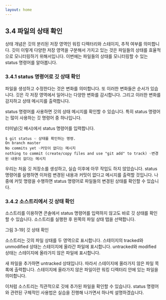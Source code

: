 ```yaml
---
layout: home
---
```

## 3.4 파일의 상태 확인
상태 개념은 깃의 분리된 저장 영역인 워킹 디렉터리와 스테이지, 추적 여부를 의미합니다. 깃이 이렇게 다양한 저장 영역을 구분해서 가지고 있는 것은 파일들의 상태를 효율적으로 모니터링하기 위해서입니다. 이번에는 파일들의 상태를 모니터링할 수 있는 status 명령어를 알아봅니다.  

### 3.4.1 status 명령어로 깃 상태 확인
파일을 생성하고 수정한다는 것은 변화를 의미합니다. 또 이러한 변화들은 순서가 있습니다. 깃은 각 저장 영역에서 일어나는 다양한 변화를 감시합니다. 그리고 이러한 변화를 감지하고 상태 메시지를 출력합니다.  

status 명령어를 사용하면 깃의 상태 메시지를 확인할 수 있습니다. 특히 status 명령어는 많이 사용하는 깃 명령어 중 하나입니다.  

터미널(깃 배시)에서 status 명령어를 입력합니다.  

```
$ git status ☜ 상태를 확인하는 명령.
On branch master
No commits yet ☜커밋이 없다는 메시지
nothing to commit (create/copy files and use "git add" to track) ☜변경된 내용이 없다는 메시지
```

우리는 처음 깃 저장소를 생성하고, 실습 이후에 아무 작업도 하지 않았습니다. status 명령어를 실행하면 이처럼 변경된 내용과 커밋이 없다고 메시지를 출력할 것입니다. 나중에 커밋 명령을 수행하면 status 명령어로 파일들의 변경된 상태를 확인할 수 있습니다.  

### 3.4.2 소스트리에서 깃 상태 확인
소스트리를 이용하면 콘솔에서 status 명령어를 입력하지 않고도 바로 깃 상태를 확인할 수 있습니다. 소스트리를 실행한 후 왼쪽의 파일 상태 탭을 선택합니다.  

그림 3-19] 깃 상태 확인


소스트리는 깃의 파일 상태를 두 영역으로 표시합니다. 스테이지의 tracked와 unmodified 상태는 스테이지에 올라간 파일에 표시합니다. untracked와 modified 상태는 스테이지에 올라가지 않은 파일에 표시합니다.  

새 파일을 추가하면 untracked 상태입니다. 따라서 스테이지에 올라가지 않은 파일 목록에 출력합니다. 스테이지에 올라가지 않은 파일이란 워킹 디렉터리 안에 있는 파일을 의미합니다.  

이처럼 소스트리는 직관적으로 깃에 추가된 파일을 확인할 수 있습니다. status 명령어와 관련된 구체적인 사용법은 실습을 진행해 나가면서 하나씩 설명하겠습니다.  

<br><br>